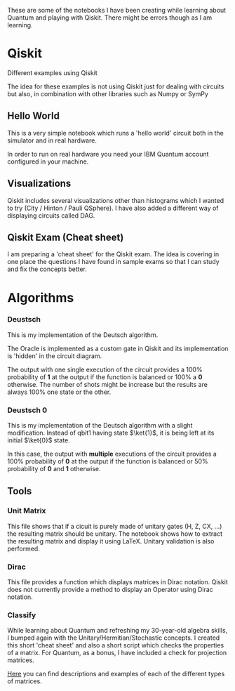 These are some of the notebooks I have been creating while learning about Quantum and playing with Qiskit.
There might be errors though as I am learning.

# Qiskit

Different examples using Qiskit

The idea for these examples is not using Qiskit just for dealing with circuits but also, in combination with other libraries such as Numpy or SymPy

## Hello World

This is a very simple notebook which runs a 'hello world' circuit both in the simulator and in real hardware. 

In order to run on real hardware you need your IBM Quantum account configured in your machine.

## Visualizations

Qiskit includes several visualizations other than histograms which I wanted to try (City / Hinton / Pauli QSphere).
I have also added a different way of displaying circuits called DAG.

## Qiskit Exam (Cheat sheet)

I am preparing a 'cheat sheet' for the Qiskit exam. The idea is covering in one place the questions I have found in sample exams so that I can study  and fix the concepts better.

# Algorithms

### Deustsch

This is my implementation of the Deutsch algorithm. 

The Oracle is implemented as a custom gate in Qiskit and its implementation is 'hidden' in the circuit diagram.

The output with one single execution of the circuit provides a 100% probability of **1** at the output if the function is balanced or 100% a **0** otherwise.
The number of shots might be increase but the results are always 100% one state or the other.

### Deustsch 0

This is my implementation of the Deutsch algorithm with a slight modification. Instead of qbit1 having state $\ket{1}$, it is being left at its initial $\ket{0}$ state.

In this case, the output with **multiple** executions of the circuit provides a 100% probability of **0** at the output if the function is balanced or 50% probability of **0** and **1** otherwise.

## Tools

### Unit Matrix
This file shows that if a cicuit is purely made of unitary gates (H, Z, CX, ...) the resulting matrix should be unitary.
The notebook shows how to extract the resulting matrix and display it using LaTeX.
Unitary validation is also performed.

### Dirac
This file provides a function which displays matrices in Dirac notation. Qiskit does not currently provide a method to display an Operator using Dirac notation.

### Classify
While learning about Quantum and refreshing my 30-year-old algebra skills, I bumped again with the Unitary/Hermitian/Stochastic concepts. I created this short 'cheat sheet' and also a short script which checks the properties of a matrix.
For Quantum, as a bonus, I have included a check for projection matrices.

[Here](./Classify.md) you can find descriptions and examples of each of the different types of matrices.
